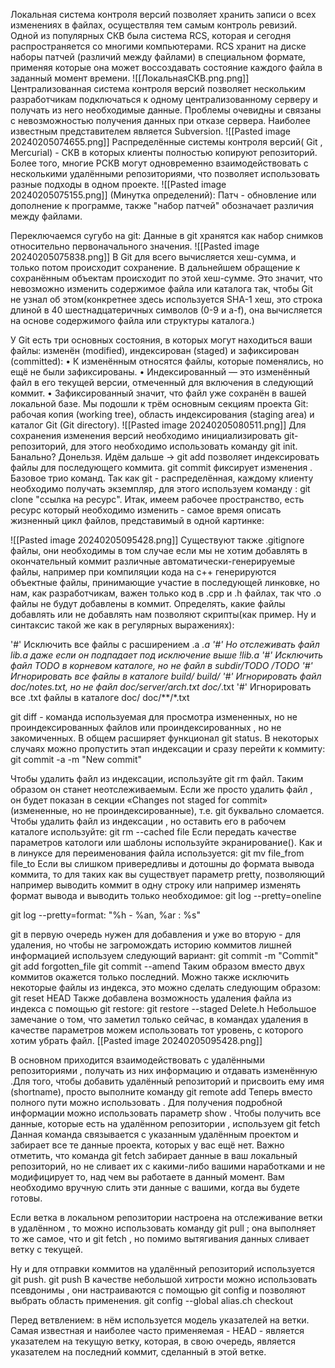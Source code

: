 Локальная система контроля версий позволяет хранить записи о всех изменениях в файлах, осуществляя тем самым контроль ревизий. Одной из популярных СКВ была система RCS, которая и сегодня распространяется со многими компьютерами. RCS хранит на диске наборы патчей (различий между файлами) в специальном формате, применяя которые она может воссоздавать состояние каждого файла в заданный момент времени.
![[ЛокальнаяСКВ.png.png]]
Централизованная система контроля версий позволяет нескольким разработчикам подключаться к одному централизованному серверу и получать из него необходимые данные. Проблемы очевидны и связаны с невозможностью получения данных при отказе сервера. Наиболее известным представителем является Subversion.
![[Pasted image 20240205074655.png]]
Распределённые системы контроля версий( Git ,  Mercurial) - СКВ в которых клиенты полностью копируют репозиторий. Более того, многие РСКВ могут одновременно взаимодействовать с несколькими удалёнными репозиториями, что позволяет использовать разные подходы в одном проекте.
![[Pasted image 20240205075155.png]]
(Минутка определений): Патч - обновление или дополнение к программе, также "набор патчей" обозначает различия между файлами.

Переключаемся сугубо на git:
Данные в git хранятся как набор снимков относительно первоначального значения. 
![[Pasted image 20240205075838.png]]
В Git для всего вычисляется хеш-сумма, и только потом происходит сохранение. В
дальнейшем обращение к сохранённым объектам происходит по этой хеш-сумме. Это
значит, что невозможно изменить содержимое файла или каталога так, чтобы Git не узнал
об этом(конкретнее здесь используется SHA-1 хеш, это строка длиной в 40 шестнадцатеричных символов (0-9 и a-f), она вычисляется на основе содержимого файла или структуры каталога.)

У Git есть три основных
состояния, в которых могут находиться ваши файлы: изменён (modified), индексирован
(staged) и зафиксирован (committed):
• К изменённым относятся файлы, которые поменялись, но ещё не были зафиксированы.
• Индексированный — это изменённый файл в его текущей версии, отмеченный для
включения в следующий коммит.
• Зафиксированный значит, что файл уже сохранён в вашей локальной базе.
Мы подошли к трём основным секциям проекта Git: рабочая копия (working tree), область
индексирования (staging area) и каталог Git (Git directory).
![[Pasted image 20240205080511.png]]
Для сохранения изменения версий необходимо инициализировать git-репозиторий, для этого необходимо использовать команду git init. Банально? Донельзя. Идём дальше ->
git add позволяет индексировать файлы для последующего коммита. 
git commit фиксирует изменения . Базовое трио команд.
Так как git - распределённая, каждому клиенту необходимо получать экземпляр, для этого используем команду : git clone "ссылка на ресурс". 
Итак, имеем рабочее пространство, есть ресурс который необходимо изменить - самое время описать жизненный цикл файлов, представимый в одной картинке:

![[Pasted image 20240205095428.png]]
Существуют также .gitignore файлы, они необходимы в том случае если мы не хотим добавлять в окончательный коммит различные автоматически-генерируемые файлы, например при компиляции кода на c++ генерируются объектные файлы, принимающие участие в последующей линковке, но нам, как разработчикам, важен только код в .cpp и .h файлах, так что .o файлы не будут добавлены в коммит. Определять, какие файлы добавлять или не добавлять нам позволяют скрипты(как пример. Ну и синтаксис такой же как в регулярных выражениях):

'#' Исключить все файлы с расширением .a
*.a
'#' Но отслеживать файл lib.a даже если он подпадает под исключение выше
!lib.a
'#' Исключить файл TODO в корневом каталоге, но не файл в subdir/TODO
/TODO
'#' Игнорировать все файлы в каталоге build/
build/
'#' Игнорировать файл doc/notes.txt, но не файл doc/server/arch.txt
doc/*.txt
'#' Игнорировать все .txt файлы в каталоге doc/
doc/**/*.txt

git diff - команда используемая для просмотра измененных, но не проиндексированных файлов или проиндексированных , но не закомиченных. В общем расширяет функционал git status.
В некоторых случаях можно пропустить этап индексации и сразу перейти к коммиту:
git commit -a -m "New commit"

Чтобы удалить файл из индексации, используйте git rm файл. Таким образом он станет неотслеживаемым. Если же просто удалить файл , он будет показан в секции
«Changes not staged for commit» (измененные, но не проиндексированные), т.е. git буквально сломается. Чтобы удалить файл из  индексации , но оставить его в  рабочем каталоге используйте:
git rm --cached file
Если передать качестве параметров катологи или шаблоны используйте экранирование(\).
Как и в линуксе для переименования файла используется:
git mv file_from file_to
Если вы слишком привередливы и дотошны до формата вывода коммита, то для таких как вы существует параметр pretty, позволяющий например выводить коммит в одну строку или например изменять формат вывода и выводить только необходимое:
git log --pretty=oneline

git log --pretty=format: "%h - %an, %ar : %s"

git в первую очередь нужен для добавления и уже во вторую - для удаления, но чтобы не загромождать историю коммитов лишней информацией используем следующий вариант:
git commit -m "Commit"
git add forgotten_file
git commit --amend
Таким образом вместо двух коммитов окажется только последний. Можно также исключить некоторые файлы из индекса, это можно сделать следующим образом:
git reset HEAD <file>
Также добавлена возможность удаления файла из индекса с помощью git restore:
git restore --staged Delete.h
Небольшое замечание о том, что заметил только сейчас, в командах удаления в качестве параметров можем использовать тот уровень, с которого хотим убрать файл.
[[Pasted image 20240205095428.png]]

В основном приходится взаимодействовать с удалёнными репозиториями , получать из них информацию и отдавать изменённую .Для того, чтобы добавить удалённый репозиторий и присвоить ему имя (shortname), просто выполните команду 
git remote add <shortname> <url>
Теперь вместо полного пути можно использовать <shortname>. Для получения подробной информации можно использовать параметр show <remote name>.
Чтобы получить все данные, которые есть на удалённом репозитории , используем
git fetch <shortname>
Данная команда связывается с указанным удалённым проектом и забирает все те данные
проекта, которых у вас ещё нет. Важно отметить, что команда git fetch забирает данные в ваш локальный репозиторий, но не сливает их с какими-либо вашими наработками и не
модифицирует то, над чем вы работаете в данный момент. Вам необходимо вручную слить
эти данные с вашими, когда вы будете готовы.

Если ветка в локальном репозитории настроена на отслеживание ветки в удалённом , то можно использовать команду git pull ; она выполняет то же самое, что и git fetch , но помимо вытягивания данных сливает ветку с текущей. 

Ну и для отправки коммитов на удалённый репозиторий используется git push.
git push <remote-name> <branch-name>
В качестве небольшой хитрости можно использовать псевдонимы ,  они настраиваются с помощью git config и позволяют выбрать область применения.
git config --global alias.ch checkout

Перед ветвлением: в нём используется модель указателей на ветки. Самая известная и наиболее часто применяемая - HEAD - является указателем на текущую ветку, которая, в свою очередь, является указателем на последний коммит, сделанный в этой ветке.